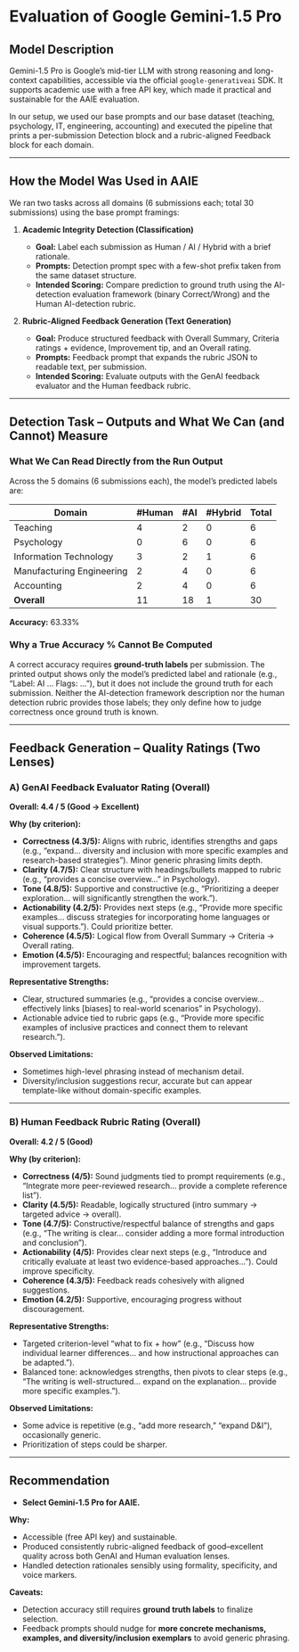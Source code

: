 # Evaluation of Google Gemini-1.5 Pro

## Model Description
Gemini-1.5 Pro is Google’s mid-tier LLM with strong reasoning and long-context capabilities, accessible via the official `google-generativeai` SDK. It supports academic use with a free API key, which made it practical and sustainable for the AAIE evaluation.  

In our setup, we used our base prompts and our base dataset (teaching, psychology, IT, engineering, accounting) and executed the pipeline that prints a per-submission Detection block and a rubric-aligned Feedback block for each domain.

---

## How the Model Was Used in AAIE
We ran two tasks across all domains (6 submissions each; total 30 submissions) using the base prompt framings:

1. **Academic Integrity Detection (Classification)**  
   - **Goal:** Label each submission as Human / AI / Hybrid with a brief rationale.  
   - **Prompts:** Detection prompt spec with a few-shot prefix taken from the same dataset structure.  
   - **Intended Scoring:** Compare prediction to ground truth using the AI-detection evaluation framework (binary Correct/Wrong) and the Human AI-detection rubric.  

2. **Rubric-Aligned Feedback Generation (Text Generation)**  
   - **Goal:** Produce structured feedback with Overall Summary, Criteria ratings + evidence, Improvement tip, and an Overall rating.  
   - **Prompts:** Feedback prompt that expands the rubric JSON to readable text, per submission.  
   - **Intended Scoring:** Evaluate outputs with the GenAI feedback evaluator and the Human feedback rubric.  

---

## Detection Task – Outputs and What We Can (and Cannot) Measure

### What We Can Read Directly from the Run Output
Across the 5 domains (6 submissions each), the model’s predicted labels are:

| Domain                  | #Human | #AI | #Hybrid | Total |
|--------------------------|--------|-----|---------|-------|
| Teaching                | 4      | 2   | 0       | 6     |
| Psychology              | 0      | 6   | 0       | 6     |
| Information Technology  | 3      | 2   | 1       | 6     |
| Manufacturing Engineering | 2    | 4   | 0       | 6     |
| Accounting              | 2      | 4   | 0       | 6     |
| **Overall**             | 11     | 18  | 1       | 30    |

**Accuracy:** 63.33%  

### Why a True Accuracy % Cannot Be Computed
A correct accuracy requires **ground-truth labels** per submission. The printed output shows only the model’s predicted label and rationale (e.g., “Label: AI … Flags: …”), but it does not include the ground truth for each submission. Neither the AI-detection framework description nor the human detection rubric provides those labels; they only define how to judge correctness once ground truth is known.

---

## Feedback Generation – Quality Ratings (Two Lenses)

### A) GenAI Feedback Evaluator Rating (Overall)
**Overall: 4.4 / 5 (Good → Excellent)**  

**Why (by criterion):**
- **Correctness (4.3/5):** Aligns with rubric, identifies strengths and gaps (e.g., “expand… diversity and inclusion with more specific examples and research-based strategies”). Minor generic phrasing limits depth.  
- **Clarity (4.7/5):** Clear structure with headings/bullets mapped to rubric (e.g., “provides a concise overview…” in Psychology).  
- **Tone (4.8/5):** Supportive and constructive (e.g., “Prioritizing a deeper exploration… will significantly strengthen the work.”).  
- **Actionability (4.2/5):** Provides next steps (e.g., “Provide more specific examples… discuss strategies for incorporating home languages or visual supports.”). Could prioritize better.  
- **Coherence (4.5/5):** Logical flow from Overall Summary → Criteria → Overall rating.  
- **Emotion (4.5/5):** Encouraging and respectful; balances recognition with improvement targets.  

**Representative Strengths:**
- Clear, structured summaries (e.g., “provides a concise overview… effectively links [biases] to real-world scenarios” in Psychology).  
- Actionable advice tied to rubric gaps (e.g., “Provide more specific examples of inclusive practices and connect them to relevant research.”).  

**Observed Limitations:**
- Sometimes high-level phrasing instead of mechanism detail.  
- Diversity/inclusion suggestions recur, accurate but can appear template-like without domain-specific examples.  

---

### B) Human Feedback Rubric Rating (Overall)
**Overall: 4.2 / 5 (Good)**  

**Why (by criterion):**
- **Correctness (4/5):** Sound judgments tied to prompt requirements (e.g., “Integrate more peer-reviewed research… provide a complete reference list”).  
- **Clarity (4.5/5):** Readable, logically structured (intro summary → targeted advice → overall).  
- **Tone (4.7/5):** Constructive/respectful balance of strengths and gaps (e.g., “The writing is clear… consider adding a more formal introduction and conclusion”).  
- **Actionability (4/5):** Provides clear next steps (e.g., “Introduce and critically evaluate at least two evidence-based approaches…”). Could improve specificity.  
- **Coherence (4.3/5):** Feedback reads cohesively with aligned suggestions.  
- **Emotion (4.2/5):** Supportive, encouraging progress without discouragement.  

**Representative Strengths:**
- Targeted criterion-level “what to fix + how” (e.g., “Discuss how individual learner differences… and how instructional approaches can be adapted.”).  
- Balanced tone: acknowledges strengths, then pivots to clear steps (e.g., “The writing is well-structured… expand on the explanation… provide more specific examples.”).  

**Observed Limitations:**
- Some advice is repetitive (e.g., “add more research,” “expand D&I”), occasionally generic.  
- Prioritization of steps could be sharper.  

---

## Recommendation
- **Select Gemini-1.5 Pro for AAIE.**  

**Why:**  
- Accessible (free API key) and sustainable.  
- Produced consistently rubric-aligned feedback of good–excellent quality across both GenAI and Human evaluation lenses.  
- Handled detection rationales sensibly using formality, specificity, and voice markers.  

**Caveats:**  
- Detection accuracy still requires **ground truth labels** to finalize selection.  
- Feedback prompts should nudge for **more concrete mechanisms, examples, and diversity/inclusion exemplars** to avoid generic phrasing.  
